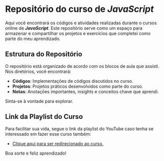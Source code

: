 # Repositório do curso de *JavaScript*

Aqui você encontrará os códigos e atividades realizadas durante o cursos online de ***JavaScript***. Este repositório serve como um espaço para armazenar e compartilhar os projetos e exercícios que completei como parte do meu aprendizado.

## Estrutura do Repositório

O repositório está organizado de acordo com os blocos de aula que assisti. Nos diretórios, você encontrará:

- **Códigos**: Implementações de códigos discutidos no curso.
- **Projetos**: Projetos práticos desenvolvidos como parte do curso.
- **Notas**: Anotações importantes, insights e conceitos chave que aprendi.

Sinta-se à vontade para explorar.

## Link da Playlist do Curso

Para facilitar sua vida, segue o link da playlist do YouTube caso tenha se interessado em fazer esse curso também:

- [Clique aqui para ser redirecionado ao curso.](https://www.youtube.com/playlist?list=PLHz_AreHm4dlsK3Nr9GVvXCbpQyHQl1o1)

Boa sorte e feliz aprendizado!
